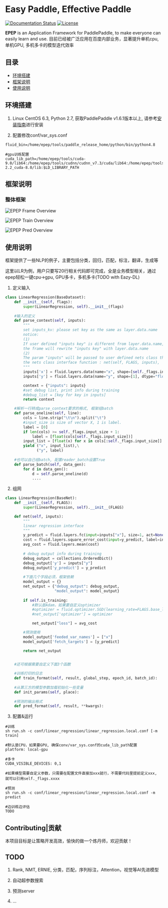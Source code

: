 # Easy Paddle, Effective Paddle

[![Documentation Status](https://img.shields.io/badge/docs-latest-brightgreen.svg?style=flat)](https://github.com/PaddlePaddle/epep) [![License](https://img.shields.io/badge/license-Apache%202-blue.svg)](LICENSE)

**EPEP** is an Application Framework for PaddlePaddle, to make everyone can easily learn and use. 目前已经被广泛应用在百度内部业务，显著提升单机cpu, 单机GPU, 多机多卡的模型迭代效率


## 目录
* [环境搭建](#环境搭建)
* [框架说明](#框架说明)
* [使用说明](#使用说明)

## 环境搭建

1. Linux CentOS 6.3, Python 2.7, 获取PaddlePaddle v1.6.1版本以上, 请参考[安装指南](http://www.paddlepaddle.org/#quick-start)进行安装

2. 配置修改conf/var_sys.conf
```
fluid_bin=/home/epep/tools/paddle_release_home/python/bin/python4.8

#gpu训练配置
cuda_lib_path=/home/epep/tools/cuda-9.0/lib64:/home/epep/tools/cudnn/cudnn_v7.3/cuda/lib64:/home/epep/tools/nccl-2.2_cuda-8.0/lib:$LD_LIBRARY_PATH
```
## 框架说明

### 整体框架
![EPEP Frame Overview](docs/frame.png)

![EPEP Train Overview](docs/train_diff.png)

![EPEP Pred Overview](docs/pred_diff.png)

## 使用说明

框架提供了一些NLP的例子，主要包括分类，回归，匹配，标注，翻译，生成等

这里以LR为例，用户只要写20行相关代码即可完成，全是业务模型相关，通过epep轻松一键cpu->gpu, GPU多卡，多机多卡(TODO with Eazy-DL)

1. 定义输入

```python
class LinearRegression(BaseDataset):
    def __init__(self, flags):
        super(LinearRegression, self).__init__(flags)
    
    #输入的定义
    def parse_context(self, inputs):
        """
        set inputs_kv: please set key as the same as layer.data.name
        notice:
        (1)
        If user defined "inputs key" is different from layer.data.name,
        the frame will rewrite "inputs key" with layer.data.name
        (2)
        The param "inputs" will be passed to user defined nets class through
        the nets class interface function : net(self, FLAGS, inputs), 
        """
        inputs['x'] = fluid.layers.data(name="x", shape=[self._flags.input_size], dtype="float32")
        inputs['y'] = fluid.layers.data(name="y", shape=[1], dtype="float32")

        context = {"inputs": inputs}
        #set debug list, print info during training
        #debug_list = [key for key in inputs]
        return context

    #解析一行转成parse_context要求的格式, 框架组batch
    def parse_oneline(self, line):
        cols = line.strip("\t\n").split("\t")
        #input_size is size of vector X, 1 is label.
        label = [0]
        if len(cols) >= self._flags.input_size + 1:
            label = [float(cols[self._flags.input_size])]
        input_list = [float(x) for x in cols[:self._flags.input_size]]
        yield ("x", input_list),\
              ("y", label)
    
    #也可以自己组batch, 配置reader_batch设置True
    def parse_batch(self, data_gen):
        for d in data_gen():
            d = self.parse_oneline(d)
            ....
```

2. 组网

```python
class LinearRegression(BaseNet):
    def __init__(self, FLAGS):
        super(LinearRegression, self).__init__(FLAGS)

    def net(self, inputs):
        """
        linear regression interface
        """
        y_predict = fluid.layers.fc(input=inputs["x"], size=1, act=None)
        cost = fluid.layers.square_error_cost(input=y_predict, label=inputs["y"]) 
        avg_cost = fluid.layers.mean(cost)
        
        # debug output info during training
        debug_output = collections.OrderedDict()
        debug_output['y'] = inputs["y"]
        debug_output['y_predict'] = y_predict
        
        #下面几个字段必须，框架依赖
        model_output = {}
        net_output = {"debug_output": debug_output, 
                      "model_output": model_output}
        
        if self.is_training:
            #默认是Adam，如果要自定义optimizer
            #optimizer = fluid.optimizer.SGD(learning_rate=FLAGS.base_lr)
            #net_output['optimizer'] = optimizer

            net_output["loss"] = avg_cost

        #预测使用
        model_output['feeded_var_names'] = ["x"]
        model_output['fetch_targets'] = [y_predict]

        return net_output


    #还可根据需要自定义下面3个函数
    
    #训练打印的日志
    def train_format(self, result, global_step, epoch_id, batch_id):
    
    #从第三方的模型参数加载初始化一些变量
    def init_params(self, place):
    
    #预测的输出格式
    def pred_format(self, result, **kwargs):
```

3. 配置&运行

```
#训练
sh run.sh -c conf/linear_regression/linear_regression.local.conf [-m train]

#默认是CPU，如果要GPU, 确保conv/var_sys.conf的cuda_lib_path配置
platform: local-gpu

#多卡
CUDA_VISIBLE_DEVICES: 0,1

#如果模型需要自定义参数，只需要在配置文件直接加xxx就行，不需要代码里提前定义xxx, 就可以引用self._flags.xxxx

#预测
sh run.sh -c conf/linear_regression/linear_regression.local.conf -m predict

#边训练边评估
TODO

```

## Contributing|贡献

本项目目标是让策略开发高效，愉快的做一个炼丹师，欢迎贡献！


## TODO
1. Rank, NMT, ERNIE, 分类，匹配，序列标注，Attention，视觉等AI先进模型

2. 自动超参数搜索

3. 预测server

4. ...

